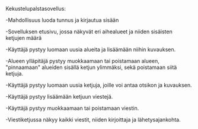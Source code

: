 Kekustelupalstasovellus:


-Mahdollisuus luoda tunnus ja kirjautua sisään

-Sovelluksen etusivu, jossa näkyvät eri aihealueet ja niiden sisäisten ketjujen määrä

-Käyttäjä pystyy luomaan uusia alueita ja lisäämään niihin kuvauksen.

-Alueen ylläpitäjä pystyy muokkaamaan tai poistamaan alueen, "pinnaamaan" alueiden sisällä ketjun ylimmäksi, sekä poistamaan siitä ketjuja.

-Käyttäjä pystyy luomaan uusia ketjuja, joille voi antaa otsikon ja kuvauksen.

-Käyttäjä pystyy lisäämään ketjuun viestejä.

-Käyttäjä pystyy muokkaamaan tai poistamaan viestin.

-Viestiketjussa näkyy kaikki viestit, niiden kirjoittaja ja lähetysajankohta.
